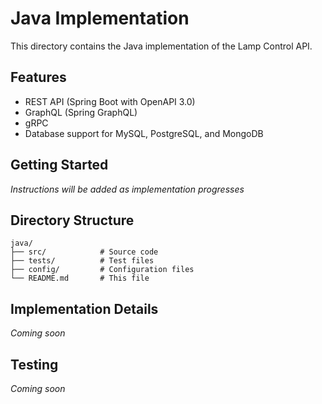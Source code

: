 # Java Implementation

This directory contains the Java implementation of the Lamp Control API.

## Features

- REST API (Spring Boot with OpenAPI 3.0)
- GraphQL (Spring GraphQL)
- gRPC
- Database support for MySQL, PostgreSQL, and MongoDB

## Getting Started

*Instructions will be added as implementation progresses*

## Directory Structure

```
java/
├── src/            # Source code
├── tests/          # Test files
├── config/         # Configuration files
└── README.md       # This file
```

## Implementation Details

*Coming soon*

## Testing

*Coming soon*
